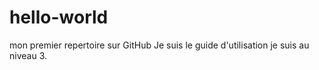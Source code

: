 # hello-world
mon premier repertoire sur GitHub
Je suis le guide d'utilisation
je suis au niveau 3.
